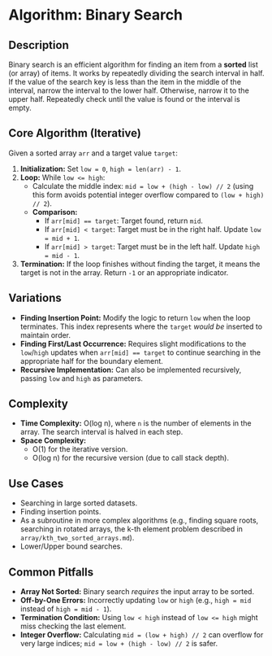 # Algorithm: Binary Search

## Description

Binary search is an efficient algorithm for finding an item from a **sorted** list (or array) of items. It works by repeatedly dividing the search interval in half. If the value of the search key is less than the item in the middle of the interval, narrow the interval to the lower half. Otherwise, narrow it to the upper half. Repeatedly check until the value is found or the interval is empty.

## Core Algorithm (Iterative)

Given a sorted array `arr` and a target value `target`:

1.  **Initialization:** Set `low = 0`, `high = len(arr) - 1`.
2.  **Loop:** While `low <= high`:
    *   Calculate the middle index: `mid = low + (high - low) // 2` (using this form avoids potential integer overflow compared to `(low + high) // 2`).
    *   **Comparison:**
        *   If `arr[mid] == target`: Target found, return `mid`.
        *   If `arr[mid] < target`: Target must be in the right half. Update `low = mid + 1`.
        *   If `arr[mid] > target`: Target must be in the left half. Update `high = mid - 1`.
3.  **Termination:** If the loop finishes without finding the target, it means the target is not in the array. Return `-1` or an appropriate indicator.

## Variations

*   **Finding Insertion Point:** Modify the logic to return `low` when the loop terminates. This index represents where the `target` *would be* inserted to maintain order.
*   **Finding First/Last Occurrence:** Requires slight modifications to the `low`/`high` updates when `arr[mid] == target` to continue searching in the appropriate half for the boundary element.
*   **Recursive Implementation:** Can also be implemented recursively, passing `low` and `high` as parameters.

## Complexity

*   **Time Complexity:** O(log n), where `n` is the number of elements in the array. The search interval is halved in each step.
*   **Space Complexity:**
    *   O(1) for the iterative version.
    *   O(log n) for the recursive version (due to call stack depth).

## Use Cases

*   Searching in large sorted datasets.
*   Finding insertion points.
*   As a subroutine in more complex algorithms (e.g., finding square roots, searching in rotated arrays, the k-th element problem described in `array/kth_two_sorted_arrays.md`).
*   Lower/Upper bound searches.

## Common Pitfalls

*   **Array Not Sorted:** Binary search *requires* the input array to be sorted.
*   **Off-by-One Errors:** Incorrectly updating `low` or `high` (e.g., `high = mid` instead of `high = mid - 1`).
*   **Termination Condition:** Using `low < high` instead of `low <= high` might miss checking the last element.
*   **Integer Overflow:** Calculating `mid = (low + high) // 2` can overflow for very large indices; `mid = low + (high - low) // 2` is safer. 